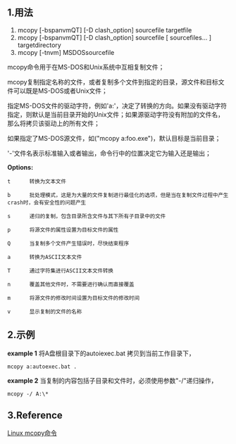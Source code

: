 ## 1.用法

1. mcopy [-bspanvmQT] [-D clash_option] sourcefile targetfile
2. mcopy [-bspanvmQT] [-D clash_option] sourcefile [ sourcefiles... ] targetdirectory
3. mcopy [-tnvm] MSDOSsourcefile

mcopy命令用于在MS-DOS和Unix系统中互相复制文件；

mcopy复制指定名称的文件，或者复制多个文件到指定的目录，源文件和目标文件可以既是MS-DOS或者Unix文件；

指定MS-DOS文件的驱动字符，例如'a:'，决定了转换的方向。如果没有驱动字符指定，则默认是当前目录开始的Unix文件；如果源驱动字符没有附加的文件名，那么将拷贝该驱动上的所有文件；

如果指定了MS-DOS源文件，如("mcopy a:foo.exe")，默认目标是当前目录；

'-'文件名表示标准输入或者输出，命令行中的位置决定它为输入还是输出；

**Options:**

    t      转换为文本文件

    b      批处理模式，这是为大量的文件复制进行最佳化的选项，但是当在复制文件过程中产生crash时，会有安全性的问题产生

    s      递归的复制，包含目录所含文件与其下所有子目录中的文件

    p      将源文件的属性设置为目标文件的属性

    Q      当复制多个文件产生错误时，尽快结束程序

    a      转换为ASCII文本文件

    T      通过字符集进行ASCII文本文件转换

    n      覆盖其他文件时，不需要进行确认而直接覆盖

    m      将源文件的修改时间设置为目标文件的修改时间

    v      显示复制的文件的名称

## 2.示例

**example 1** 将A盘根目录下的autoiexec.bat 拷贝到当前工作目录下，

    mcopy a:autoexec.bat .

**example 2** 当复制的内容包括子目录和文件时，必须使用参数"-/"递归操作，

    mcopy -/ A:\*

## 3.Reference

[Linux mcopy命令](http://www.runoob.com/linux/linux-comm-mcopy.html)
